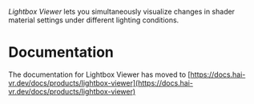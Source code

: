 *Lightbox Viewer* lets you simultaneously visualize changes in shader material settings under different lighting conditions.

# Documentation

The documentation for Lightbox Viewer has moved to [https://docs.hai-vr.dev/docs/products/lightbox-viewer](https://docs.hai-vr.dev/docs/products/lightbox-viewer)
